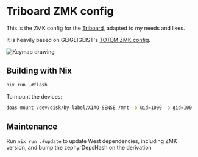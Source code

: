 # Triboard ZMK config

This is the ZMK config for the [Triboard](https://github.com/tarneaux/triboard), adapted to my needs and likes.

It is heavily based on GEIGEIGEIST's [TOTEM ZMK config](https://github.com/GEIGEIGEIST/zmk-config-totem).

![Keymap drawing](https://github.com/user-attachments/assets/0a14ae99-9cc9-4066-b515-f84c9055994b)

## Building with Nix

```sh
nix run .#flash
```

To mount the devices:
```sh
doas mount /dev/disk/by-label/XIAO-SENSE /mnt -o uid=1000 -o gid=100
```

## Maintenance

Run `nix run .#update` to update West dependencies, including ZMK version, and bump the zephyrDepsHash on the derivation
